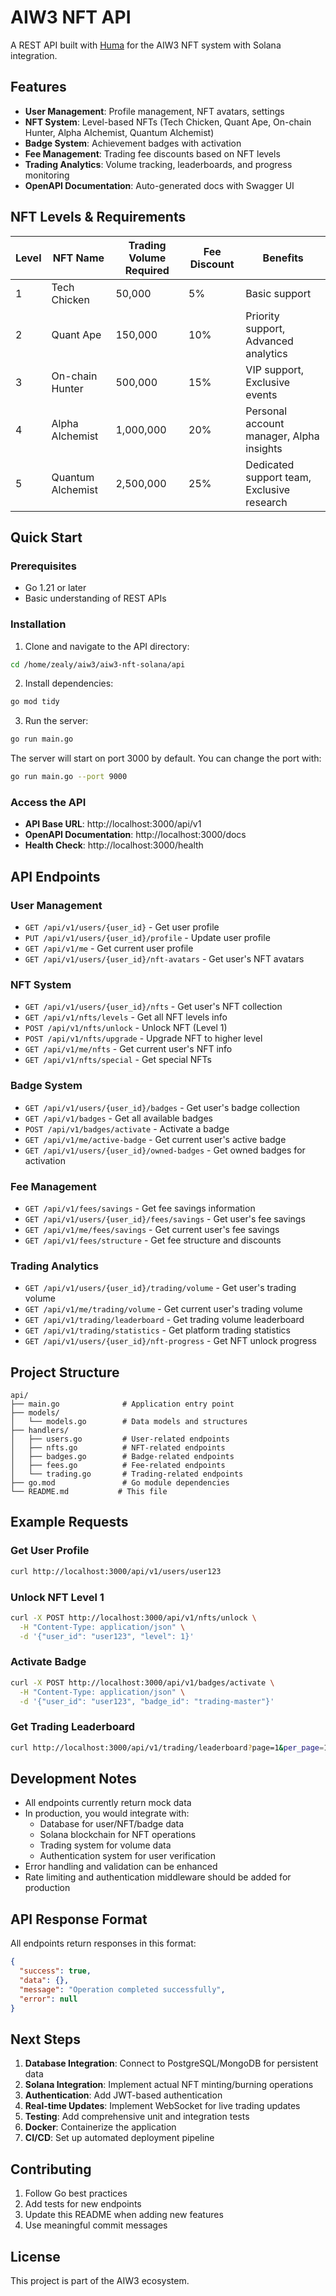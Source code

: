 # AIW3 NFT API

A REST API built with [Huma](https://github.com/danielgtaylor/huma/) for the AIW3 NFT system with Solana integration.

## Features

- **User Management**: Profile management, NFT avatars, settings
- **NFT System**: Level-based NFTs (Tech Chicken, Quant Ape, On-chain Hunter, Alpha AIchemist, Quantum Alchemist)
- **Badge System**: Achievement badges with activation
- **Fee Management**: Trading fee discounts based on NFT levels
- **Trading Analytics**: Volume tracking, leaderboards, and progress monitoring
- **OpenAPI Documentation**: Auto-generated docs with Swagger UI

## NFT Levels & Requirements

| Level | NFT Name | Trading Volume Required | Fee Discount | Benefits |
|-------|----------|-------------------------|--------------|----------|
| 1 | Tech Chicken | 50,000 | 5% | Basic support |
| 2 | Quant Ape | 150,000 | 10% | Priority support, Advanced analytics |
| 3 | On-chain Hunter | 500,000 | 15% | VIP support, Exclusive events |
| 4 | Alpha AIchemist | 1,000,000 | 20% | Personal account manager, Alpha insights |
| 5 | Quantum Alchemist | 2,500,000 | 25% | Dedicated support team, Exclusive research |

## Quick Start

### Prerequisites

- Go 1.21 or later
- Basic understanding of REST APIs

### Installation

1. Clone and navigate to the API directory:
```bash
cd /home/zealy/aiw3/aiw3-nft-solana/api
```

2. Install dependencies:
```bash
go mod tidy
```

3. Run the server:
```bash
go run main.go
```

The server will start on port 3000 by default. You can change the port with:
```bash
go run main.go --port 9000
```

### Access the API

- **API Base URL**: http://localhost:3000/api/v1
- **OpenAPI Documentation**: http://localhost:3000/docs
- **Health Check**: http://localhost:3000/health

## API Endpoints

### User Management
- `GET /api/v1/users/{user_id}` - Get user profile
- `PUT /api/v1/users/{user_id}/profile` - Update user profile
- `GET /api/v1/me` - Get current user profile
- `GET /api/v1/users/{user_id}/nft-avatars` - Get user's NFT avatars

### NFT System
- `GET /api/v1/users/{user_id}/nfts` - Get user's NFT collection
- `GET /api/v1/nfts/levels` - Get all NFT levels info
- `POST /api/v1/nfts/unlock` - Unlock NFT (Level 1)
- `POST /api/v1/nfts/upgrade` - Upgrade NFT to higher level
- `GET /api/v1/me/nfts` - Get current user's NFT info
- `GET /api/v1/nfts/special` - Get special NFTs

### Badge System
- `GET /api/v1/users/{user_id}/badges` - Get user's badge collection
- `GET /api/v1/badges` - Get all available badges
- `POST /api/v1/badges/activate` - Activate a badge
- `GET /api/v1/me/active-badge` - Get current user's active badge
- `GET /api/v1/users/{user_id}/owned-badges` - Get owned badges for activation

### Fee Management
- `GET /api/v1/fees/savings` - Get fee savings information
- `GET /api/v1/users/{user_id}/fees/savings` - Get user's fee savings
- `GET /api/v1/me/fees/savings` - Get current user's fee savings
- `GET /api/v1/fees/structure` - Get fee structure and discounts

### Trading Analytics
- `GET /api/v1/users/{user_id}/trading/volume` - Get user's trading volume
- `GET /api/v1/me/trading/volume` - Get current user's trading volume
- `GET /api/v1/trading/leaderboard` - Get trading volume leaderboard
- `GET /api/v1/trading/statistics` - Get platform trading statistics
- `GET /api/v1/users/{user_id}/nft-progress` - Get NFT unlock progress

## Project Structure

```
api/
├── main.go              # Application entry point
├── models/
│   └── models.go        # Data models and structures
├── handlers/
│   ├── users.go         # User-related endpoints
│   ├── nfts.go          # NFT-related endpoints
│   ├── badges.go        # Badge-related endpoints
│   ├── fees.go          # Fee-related endpoints
│   └── trading.go       # Trading-related endpoints
├── go.mod               # Go module dependencies
└── README.md           # This file
```

## Example Requests

### Get User Profile
```bash
curl http://localhost:3000/api/v1/users/user123
```

### Unlock NFT Level 1
```bash
curl -X POST http://localhost:3000/api/v1/nfts/unlock \
  -H "Content-Type: application/json" \
  -d '{"user_id": "user123", "level": 1}'
```

### Activate Badge
```bash
curl -X POST http://localhost:3000/api/v1/badges/activate \
  -H "Content-Type: application/json" \
  -d '{"user_id": "user123", "badge_id": "trading-master"}'
```

### Get Trading Leaderboard
```bash
curl http://localhost:3000/api/v1/trading/leaderboard?page=1&per_page=10
```

## Development Notes

- All endpoints currently return mock data
- In production, you would integrate with:
  - Database for user/NFT/badge data
  - Solana blockchain for NFT operations
  - Trading system for volume data
  - Authentication system for user verification
- Error handling and validation can be enhanced
- Rate limiting and authentication middleware should be added for production

## API Response Format

All endpoints return responses in this format:
```json
{
  "success": true,
  "data": {},
  "message": "Operation completed successfully",
  "error": null
}
```

## Next Steps

1. **Database Integration**: Connect to PostgreSQL/MongoDB for persistent data
2. **Solana Integration**: Implement actual NFT minting/burning operations
3. **Authentication**: Add JWT-based authentication
4. **Real-time Updates**: Implement WebSocket for live trading updates
5. **Testing**: Add comprehensive unit and integration tests
6. **Docker**: Containerize the application
7. **CI/CD**: Set up automated deployment pipeline

## Contributing

1. Follow Go best practices
2. Add tests for new endpoints
3. Update this README when adding new features
4. Use meaningful commit messages

## License

This project is part of the AIW3 ecosystem.
